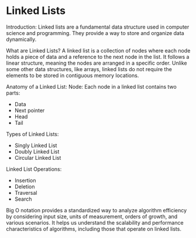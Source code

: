 # Linked Lists

Introduction:
Linked lists are a fundamental data structure used in computer science and programming. They provide a way to store and organize data dynamically.

What are Linked Lists?
A linked list is a collection of nodes where each node holds a piece of data and a reference to the next node in the list. It follows a linear structure, meaning the nodes are arranged in a specific order. Unlike some other data structures, like arrays, linked lists do not require the elements to be stored in contiguous memory locations.

Anatomy of a Linked List:
Node: Each node in a linked list contains two parts:

- Data
- Next pointer
- Head
- Tail

Types of Linked Lists:
- Singly Linked List
- Doubly Linked List
- Circular Linked List

Linked List Operations:
- Insertion
- Deletion
- Traversal
- Search

Big O notation provides a standardized way to analyze algorithm efficiency by considering input size, units of measurement, orders of growth, and various scenarios. It helps us understand the scalability and performance characteristics of algorithms, including those that operate on linked lists.
